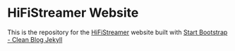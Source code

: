 # HiFiStreamer Website

This is the repository for the [HiFiStreamer](https://github.com/orenskl/HiFiStreamer) website built with [Start Bootstrap - Clean Blog Jekyll](https://startbootstrap.com/themes/clean-blog-jekyll/)

